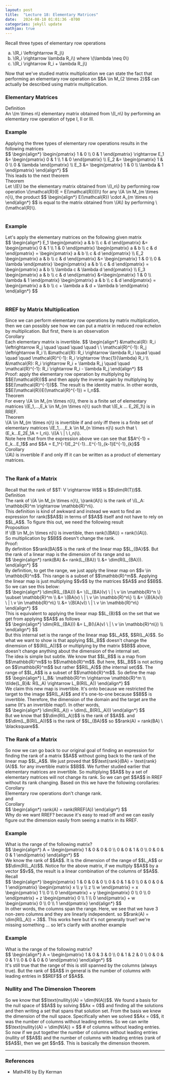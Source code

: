 ```yaml
---
layout: post
title:  "Lecture 18: Elementary Matrices"
date:   2024-08-10 01:01:36 -0700
categories: jekyll update
mathjax: true
---
```

Recall three types of elementary row operations
<ul style="list-style-type:lower-alpha">
	<li>\(R_i \leftrightarrow R_j\)</li>
	<li>\(R_i \rightarrow \lambda R_i\) where \(\lambda \neq 0\)</li>
	<li>\(R_i \rightarrow R_i + \lambda R_j\)</li>
</ul>
Now that we've studied matrix multiplication we can state the fact that performing an elementary row operation on $$A \in M_{2 \times 2}$$ can actually be described using matrix multiplication.
<br>
<!------------------------------------------------------------------------------------>
<h3>Elementary Matrices</h3>
<div class="bdiv">
Definition
</div>
<div class="bbdiv">
An \(m \times n\) elementary matrix obtained from \(I_n\) by performing an elementary row operation of type I, II or III.
</div>
<!------------------------------------------------------------------------------------>
<h3>Example</h3>
Applying the three types of elementary row operations results in the following matrices
<div>
$$
\begin{align*}
\begin{pmatrix}
1 & 0 \\
0 & 1
\end{pmatrix} \rightarrow E_1 &= 
\begin{pmatrix}
0 & 1 \\
1 & 0
\end{pmatrix} \\
E_2 &= 
\begin{pmatrix}
1 & 0 \\
0 & \lambda
\end{pmatrix} \\
E_3 &= 
\begin{pmatrix}
1 & 0 \\
\lambda & 1
\end{pmatrix}
\end{align*}
$$
</div>
This leads to the next theorem
<br>
<!------------------------------------------------------------------------------------>
<div class="purdiv">
Theorem
</div>
<div class="purbdiv">
	Let \(E\) be the elementary matrix obtained from \(I_n\) by performing row operation \(\mathcal{R}(E = E(\mathcal{R})))\) for any \(A \in M_{m \times n}\), the product
	$$
	\begin{align*}
	E(\mathcal{R}) \cdot A_{m \times n}
    \end{align*}
	$$
	is equal to the matrix obtained from \(A\) by performing \(\mathcal{R}\).
</div>
<br>
<!------------------------------------------------------------------------------------>
<h3>Example</h3>
Let's apply the elementary matrices on the following given matrix
<div>
$$
\begin{align*}
E_1  \begin{pmatrix} a & b \\ c & d \end{pmatrix} 
&= \begin{pmatrix} 0 & 1 \\ 1 & 0 \end{pmatrix}
\begin{pmatrix} a & b \\ c & d \end{pmatrix} 
= \begin{pmatrix} a & b \\ c & d \end{pmatrix} 
\\
E_2
\begin{pmatrix} a & b \\ c & d \end{pmatrix} 
&= \begin{pmatrix} 1 & 0 \\ 0 & \lambda \end{pmatrix} 
\begin{pmatrix} a & b \\ c & d \end{pmatrix} 
= \begin{pmatrix} a & b \\ \lambda c & \lambda d \end{pmatrix} 
\\
E_3
\begin{pmatrix} a & b \\ c & d \end{pmatrix} 
&=\begin{pmatrix} 1 & 0 \\ \lambda & 1 \end{pmatrix}
\begin{pmatrix} a & b \\ c & d \end{pmatrix} 
= \begin{pmatrix} a & b \\ c + \lambda a & d + \lambda b \end{pmatrix} 
\end{align*}
$$
</div>
<br>
<!------------------------------------------------------------------------------------>
<h3>RREF by Matrix Multiplication</h3>
Since we can perform elementary row operations by matrix multiplication, then we can possibly see how we can put a matrix in reduced row echelon by multiplication. But first, there is an observation
<div class="purdiv">
Corollary
</div>
<div class="purbdiv">
	Each elementary matrix is invertible.
	$$
	\begin{align*}
	&\mathcal{R}: R_i \leftrightarrow R_j \quad \quad \quad \quad \ \ \mathcal{R}^{-1}: R_j \leftrightarrow R_i \\
	&\mathcal{R}: R_i \rightarrow \lambda R_i \quad \quad \quad \quad \mathcal{R}^{-1}: R_i \rightarrow \frac{1}{\lambda} R_i \\
	&\mathcal{R}: R_i \rightarrow R_i + \lambda R_j \quad \quad \mathcal{R}^{-1}: R_i \rightarrow R_i - \lambda R_j
    \end{align*}
	$$
</div>
Proof: apply the elementary row operation by multiplying by $$E(\mathcal{R})$$ and then apply the inverse again by multiplying by $$E(\mathcal{R}^{-1})$$. The result is the identity matrix. In other words, $$E(\mathcal{R})E(\mathcal{R}^{-1}) = I_n$$. 
<br>
<div class="purdiv">
Theorem
</div>
<div class="purbdiv">
	For every \(A \in M_{m \times n}\), there is a finite set of elementary matrices \(E_1,...,E_k \in M_{m \times n}\) such that \(E_k ... E_2E_1\) is in RREF.  
</div>
<div class="purdiv">
Theorem
</div>
<div class="purbdiv">
	\(A \in M_{m \times n}\) is invertible if and only iff there is a finite set of elementary matrices \(E_1,...,E_k \in M_{n \times n}\) such that \(E_k...E_2E_1A = I_n\).  \((A \ | \ I_n)\).
</div>
Note here that from the expression above we can see that $$A^{-1} = E_k...E_1$$ and $$A = E_1^{-1}E_2^{-1}...E^{-1}_{k-1}E^{-1}_{k}$$
<br>
<div class="purdiv">
Corollary
</div>
<div class="purbdiv">
	\(A\) is invertible if and only iff it can be written as a product of elementary matrices.
</div>
<br>
<!------------------------------------------------------------------------------------>
<h3>The Rank of a Matrix</h3>
Recall that the rank of $$T: V \rightarrow W$$ is $$\dim(R(T))$$.

<div class="bdiv">
Definition
</div>
<div class="bbdiv">
	The rank of \(A \in M_{n \times n}\), \(rank(A)\) is the rank of \(L_A: \mathbb{R}^m \rightarrow \mathbb{R}^n\).
</div>
This definition is kind of awkward and instead we want to find an expression for rank($$A$$) in terms of $$A$$ itself and not have to rely on $$L_A$$. To figure this out, we need the following result
<div class="purdiv">
Proposition
</div>
<div class="purbdiv">
If \(B \in M_{n \times n}\) is invertible, then rank(\(BA\)) = rank(\(A\)).
</div>
So multiplication by $$B$$ doesn't change the rank.
<br>
Proof: <br>
By definition $$rank(BA)$$ is the rank of the linear map $$L_{BA}$$. But the rank of a linear map is the dimension of its range and so
<div>
$$
\begin{align*}
rank(BA) &= rank(L_{BA}) \\
         &= \dim(R(L_{BA})).
\end{align*}
$$
</div>
By definition, to get the range, we just apply the linear map on $$v \in \mathbb{R}^n$$. This range is a subset of $$\mathbb{R}^m$$. Applying the linear map is just multiplying $$v$$ by the matrices $$A$$ and $$B$$. So we can see this below:
<div>
$$
\begin{align*}
\dim(R(L_{BA})) &= \{L_{BA}(v) \ | \ v \in \mathbb{R}^n \} \subset \mathbb{R}^m \\
                &= \{BA(v) \ | \ v \in \mathbb{R}^n\} \\
				&= \{B(A(v)) \ | \ v \in \mathbb{R}^n\} \\
				&= \{B(A(v)) \ | \ v \in \mathbb{R}^n\}
\end{align*}
$$
</div>
This is equivalent to applying the linear map $$L_{B}$$ on the set that we get from applying $$A$$ as follows
<div>
$$
\begin{align*}
\dim(R(L_{BA})) &= L_B(\{A(v) \ | \ v \in \mathbb{R}^n\}) \\
\end{align*}
$$
</div>
But this internal set is the range of the linear map $$L_A$$, $$R(L_A)$$. So what we want to show is that applying $$L_B$$ doesn't change the dinemsion of $$(R(L_A))$$ or multiplying by the matrix $$B$$ above, doesn't change anything about the dimension of the internal set.
<br>
The idea is simple but subtle. We know that $$L_B$$ is a map from $$\mathbb{R}^m$$ to $$\mathbb{R}^m$$. But here, $$L_B$$ is not acting on $$\mathbb{R}^m$$ but rather $$R(L_A)$$ (the internal set)$$. The range of $$L_A$$ is a subset of $$\mathbb{R}^m$$. So define the map
<div>
$$
\begin{align*}
L_B&: \mathbb{R}^m \rightarrow \mathbb{R}^m \\
\tilde{L_B}&: R(L_A) \rightarrow L_B(R(L_A))
\end{align*}
$$
</div>
We claim this new map is invertible. It's onto because we restricted the target to the image $$R(L_A)$$ and it's one-to-one because $$B$$ is invertible. Therefore, the dimension of the domain and the target are the same (It's an invertible map!). In other words,
<div>
$$
\begin{align*}
\dim(R(L_A)) = \dim(L_B(R(L_A)))
\end{align*}
$$
</div>
But we know that $$\dim(R(L_A))$$ is the rank of $$A$$. and $$\dim(L_B(R(L_A))$$ is the rank of $$L_{BA}$$ so $$rank(A) = rank(BA) \ \blacksquare$$.
<br>
<!------------------------------------------------------------------------------------>
<h3>The Rank of a Matrix</h3>
So now we can go back to our original goal of finding an expression for finding the rank of a matrix $$A$$ without going back to the rank of the linear map $$L_A$$. We just proved that $$\text{rank}(BA) = \text{rank}(A)$$. for any invertible matrix $$B$$. We further studied earlier that elementary matrices are invertible. So multiplying $$A$$ by a set of elementary matrices will not change its rank. So we can get $$A$$ in RREF without its rank changing. Based on this we have the following corollaries:
<div class="purdiv">
Corollary
</div>
<div class="purbdiv">
	Elementary row operations don't change rank.
</div>
and
<div class="purdiv">
Corollary
</div>
<div class="purbdiv">
	$$
	\begin{align*}
	rank(A) = rank(RREF(A))
    \end{align*}
	$$
</div>
Why do we want RREF? because it's easy to read off and we can easily figure out the dimension easily from seeing a matrix in its RREF.
<br>
<!------------------------------------------------------------------------------------>
<h3>Example</h3>
What is the range of the following matrix?
<div>
$$
\begin{align*}
A =
\begin{pmatrix}
1 & 0 & 0 & 0 \\
0 & 0 & 1 & 0 \\
0 & 0 & 0 & 1
\end{pmatrix}
\end{align*}
$$
</div>
We know the rank of $$A$$. It is the dimension of the range of $$L_A$$ or $$\dim(R(L_A))$$. Notice for the above matrix, if we multiply $$A$$ by a vector $$v$$, the result is a linear combination of the columns of $$A$$. Recall
<div>
$$
\begin{align*}
\begin{pmatrix}
1 & 0 & 0 & 0 \\
0 & 0 & 1 & 0 \\
0 & 0 & 0 & 1
\end{pmatrix}
\begin{pmatrix} x \\ y \\ z \\ w \end{pmatrix}
=
x
\begin{pmatrix} 1 \\ 0 \\ 0 \end{pmatrix}
+
y
\begin{pmatrix} 0 \\ 0 \\ 0 \end{pmatrix}
+
z
\begin{pmatrix} 0 \\ 1 \\ 0 \end{pmatrix}
+
w
\begin{pmatrix} 0 \\ 0 \\ 1 \end{pmatrix}
\end{align*}
$$
</div>
In other words, the columns span the range. Here, we see that we have 3 non-zero columns and they are linearly independent. so $$rank(A) = \dim(R(L_A)) = 3$$. This works here but it's not generally true!! we're missing something ... so let's clarify with another example
<br>
<!------------------------------------------------------------------------------------>
<h3>Example</h3>
What is the range of the following matrix?
<div>
$$
\begin{align*}
A =
\begin{pmatrix}
1 & 0 & 3 & 0 \\
0 & 1 & 2 & 0 \\
0 & 0 & 0 & 1 \\
0 & 0 & 0 & 0
\end{pmatrix}
\end{align*}
$$
</div>
It's still true that the range of this is still spanned by the columns (always true). But the rank of $$A$$ in general is the number of columns with leading entries in $$REF$$ of $$A$$.
<br>
<!------------------------------------------------------------------------------------>
<h3>Nullity and The Dimension Theorem</h3>
So we know that $$\text{nullity}(A) = \dim(N(A))$$. We found a basis for the null space of $$A$$ by solving $$Ax = 0$$ and finding all the solutions and then writing a set that spans that solution set. From the basis we knew the dimension of the null space. Specifically when we solved $$Ax = 0$$, it was the number of columns without leading entries. So we can write $$\text{nullity}(A) = \dim(N(A)) = $$ # of columns without leading entries.
<br>
So now if we put together the number of columns without leading entries (nullity of $$A$$) and the number of columns with leading entries (rank of $$A$$), then we get $$n$$. This is basically the dimension theorem.
<hr>

<!------------------------------------------------------------------------------------>
<h3>References</h3>
<ul>
<li>Math416 by Ely Kerman</li>
</ul>






















